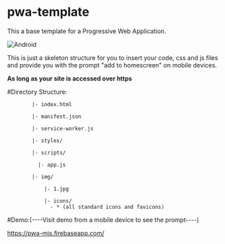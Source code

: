# pwa-template
This a base template for a Progressive Web Application.


![Android](emulator.png)


This is just a skeleton structure for you to insert your code, css and js files and provide you with the prompt "add to homescreen" on mobile devices. 

******As long as your site is accessed over https******

#Directory Structure:

            |- index.html
            
            |- manifest.json
            
            |- service-worker.js
            
            |- styles/
            
            |- scripts/

              |- app.js

            |- img/    

                |- 1.jpg

                |- icons/
                  - * (all standard icons and favicons)
                
                
#Demo:(----Visit demo from a mobile device to see the prompt----)

https://pwa-mjs.firebaseapp.com/

